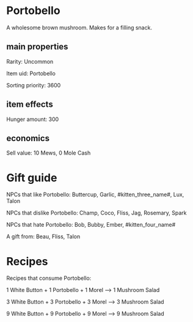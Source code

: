 # Portobello

A wholesome brown mushroom. Makes for a filling snack.

## main properties

Rarity: Uncommon

Item uid: Portobello

Sorting priority: 3600

## item effects

Hunger amount: 300

## economics

Sell value: 10 Mews, 0 Mole Cash

# Gift guide

NPCs that like Portobello: Buttercup, Garlic, #kitten_three_name#, Lux, Talon

NPCs that dislike Portobello: Champ, Coco, Fliss, Jag, Rosemary, Spark

NPCs that hate Portobello: Bob, Bubby, Ember, #kitten_four_name#

A gift from: Beau, Fliss, Talon

# Recipes

Recipes that consume Portobello:

1 White Button + 1 Portobello + 1 Morel --> 1 Mushroom Salad

3 White Button + 3 Portobello + 3 Morel --> 3 Mushroom Salad

9 White Button + 9 Portobello + 9 Morel --> 9 Mushroom Salad